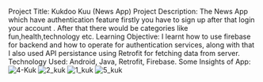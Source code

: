 Project Title: Kukdoo Kuu (News App)
Project Description: The News App which have authentication feature firstly you have to sign up after that login your account . After that there would be categories like fun,health,technology etc.
Learning Objective: I learnt how to use firebase for backend and how to operate for authentication services, along with that I also used API persistance using Retrofit for fetching data from server.
Technology Used: Android, Java, Retrofit, Firebase.
Some Insights of App:
![4-Kuk](https://github.com/tanishka1745/Kukdoo-Kuu/assets/68649042/38a80ae9-5986-439b-95d0-a8c717144e0e)
![2_kuk](https://github.com/tanishka1745/Kukdoo-Kuu/assets/68649042/67589bd7-c096-48cc-8ff2-dc442a4e6619)
![1_kuk](https://github.com/tanishka1745/Kukdoo-Kuu/assets/68649042/a7306f66-dc3f-486a-a040-6caf60ec67a4)
![5_kuk](https://github.com/tanishka1745/Kukdoo-Kuu/assets/68649042/55938a11-1446-4dc0-aa40-331ead647700)











